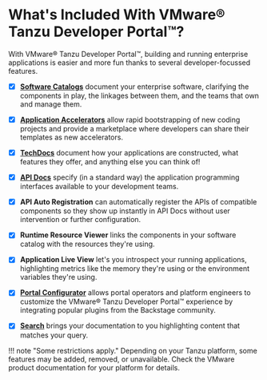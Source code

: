 # What's Included With VMware® Tanzu Developer Portal™?

With VMware® Tanzu Developer Portal™, building and running enterprise applications is easier and more fun thanks to several developer-focussed features. 

- [x] [**Software Catalogs**](get-started.md) document your enterprise software, clarifying the components in play, the linkages between them, and the teams that own and manage them.

- [x] [**Application Accelerators**](get-started.md) allow rapid bootstrapping of new coding projects and provide a marketplace where developers can share their templates as new accelerators. 

- [x] [**TechDocs**](get-started.md) document how your applications are constructed, what features they offer, and anything else you can think of!

- [x] [**API Docs**](get-started.md) specify (in a standard way) the application programming interfaces available to your development teams. 

- [x] **API Auto Registration** can automatically register the APIs of compatible components so they show up instantly in API Docs without user intervention or further configuration.

- [x] **Runtime Resource Viewer** links the components in your software catalog with the resources they're using.

- [x] **Application Live View** let's you introspect your running applications, highlighting metrics like the memory they're using or the environment variables they're using.

- [x] [**Portal Configurator**](why-choose-tdp.md) allows portal operators and platform engineers to customize the VMware® Tanzu Developer Portal™ experience by integrating popular plugins from the Backstage community.

- [x] [**Search**](get-started.md) brings your documentation to you highlighting content that matches your query.


!!! note "Some restrictions apply."
    Depending on your Tanzu platform, some features may be added, removed, or unavailable. Check the VMware product documentation for your platform for details.

